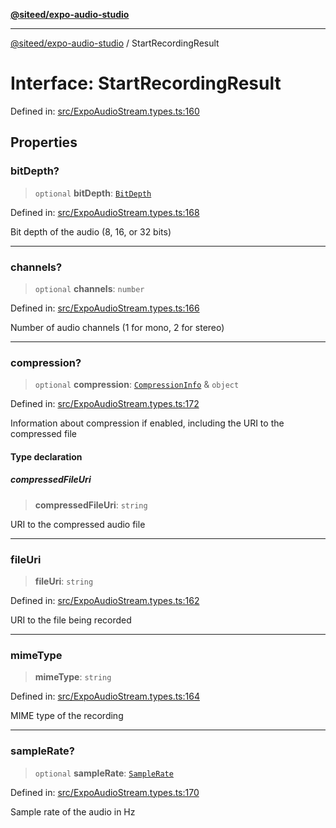 [**@siteed/expo-audio-studio**](../README.md)

***

[@siteed/expo-audio-studio](../README.md) / StartRecordingResult

# Interface: StartRecordingResult

Defined in: [src/ExpoAudioStream.types.ts:160](https://github.com/deeeed/expo-audio-stream/blob/c4291a82cc740b4d4790c69ae7e7cc07f1e8fb1a/packages/expo-audio-studio/src/ExpoAudioStream.types.ts#L160)

## Properties

### bitDepth?

> `optional` **bitDepth**: [`BitDepth`](../type-aliases/BitDepth.md)

Defined in: [src/ExpoAudioStream.types.ts:168](https://github.com/deeeed/expo-audio-stream/blob/c4291a82cc740b4d4790c69ae7e7cc07f1e8fb1a/packages/expo-audio-studio/src/ExpoAudioStream.types.ts#L168)

Bit depth of the audio (8, 16, or 32 bits)

***

### channels?

> `optional` **channels**: `number`

Defined in: [src/ExpoAudioStream.types.ts:166](https://github.com/deeeed/expo-audio-stream/blob/c4291a82cc740b4d4790c69ae7e7cc07f1e8fb1a/packages/expo-audio-studio/src/ExpoAudioStream.types.ts#L166)

Number of audio channels (1 for mono, 2 for stereo)

***

### compression?

> `optional` **compression**: [`CompressionInfo`](CompressionInfo.md) & `object`

Defined in: [src/ExpoAudioStream.types.ts:172](https://github.com/deeeed/expo-audio-stream/blob/c4291a82cc740b4d4790c69ae7e7cc07f1e8fb1a/packages/expo-audio-studio/src/ExpoAudioStream.types.ts#L172)

Information about compression if enabled, including the URI to the compressed file

#### Type declaration

##### compressedFileUri

> **compressedFileUri**: `string`

URI to the compressed audio file

***

### fileUri

> **fileUri**: `string`

Defined in: [src/ExpoAudioStream.types.ts:162](https://github.com/deeeed/expo-audio-stream/blob/c4291a82cc740b4d4790c69ae7e7cc07f1e8fb1a/packages/expo-audio-studio/src/ExpoAudioStream.types.ts#L162)

URI to the file being recorded

***

### mimeType

> **mimeType**: `string`

Defined in: [src/ExpoAudioStream.types.ts:164](https://github.com/deeeed/expo-audio-stream/blob/c4291a82cc740b4d4790c69ae7e7cc07f1e8fb1a/packages/expo-audio-studio/src/ExpoAudioStream.types.ts#L164)

MIME type of the recording

***

### sampleRate?

> `optional` **sampleRate**: [`SampleRate`](../type-aliases/SampleRate.md)

Defined in: [src/ExpoAudioStream.types.ts:170](https://github.com/deeeed/expo-audio-stream/blob/c4291a82cc740b4d4790c69ae7e7cc07f1e8fb1a/packages/expo-audio-studio/src/ExpoAudioStream.types.ts#L170)

Sample rate of the audio in Hz
